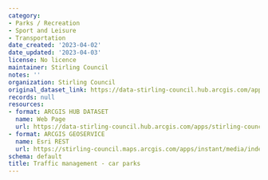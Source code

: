 ```yaml
---
category:
- Parks / Recreation
- Sport and Leisure
- Transportation
date_created: '2023-04-02'
date_updated: '2023-04-03'
license: No licence
maintainer: Stirling Council
notes: ''
organization: Stirling Council
original_dataset_link: https://data-stirling-council.hub.arcgis.com/apps/stirling-council::traffic-management-car-parks-1
records: null
resources:
- format: ARCGIS HUB DATASET
  name: Web Page
  url: https://data-stirling-council.hub.arcgis.com/apps/stirling-council::traffic-management-car-parks-1
- format: ARCGIS GEOSERVICE
  name: Esri REST
  url: https://stirling-council.maps.arcgis.com/apps/instant/media/index.html?appid=8023820a9e6b48b2a47c3d37e5dde24a
schema: default
title: Traffic management - car parks
---
```

